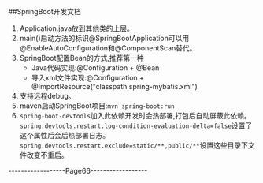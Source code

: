 ##SpringBoot开发文档
1. Application.java放到其他类的上层。
2. main()启动方法的标识@SpringBootApplication可以用@EnableAutoConfiguration和@ComponentScan替代。
3. SpringBoot配置Bean的方式,推荐第一种
	+ Java代码实现:@Configuration + @Bean
	+ 导入xml文件实现:@Configuration + @ImportResource("classpath:spring-mybatis.xml")
4. 支持远程debug。
5. maven启动SpringBoot项目:`mvn spring-boot:run`
6. `spring-boot-devtools`加入此依赖开发时会热部署,打包后自动屏蔽此依赖。`spring.devtools.restart.log-condition-evaluation-delta=false`设置了这个属性后会后热部署日志。`spring.devtools.restart.exclude=static/**,public/**`设置这些目录下文件改变不重启。

------------------Page66------------------